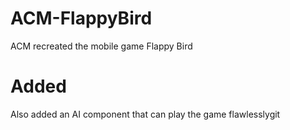 # ACM-FlappyBird
ACM recreated the mobile game Flappy Bird


# Added

Also added an AI component that can play the game flawlesslygit 
